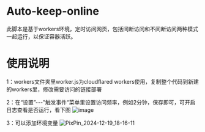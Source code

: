 # Auto-keep-online

此脚本是基于workers环境，定时访问网页，包括间断访问和不间断访问两种模式一起运行，以保证容器活跃。

# 使用说明 
1：workers文件夹里worker.js为cloudflared workers使用，复制整个代码到新建的workers里，修改需要访问的链接部署

2：在“设置”---”触发事件“菜单里设置访问频率，例如2分钟，保存即可，可开启日志查看是否运行，看下图
![image](https://github.com/user-attachments/assets/09e2474d-cf43-472e-a4ac-0df6504739e7)

3：可以添加环境变量
![PixPin_2024-12-19_18-16-11](https://github.com/user-attachments/assets/dbf1a840-55f5-4ed9-a662-8d3588a90431)

